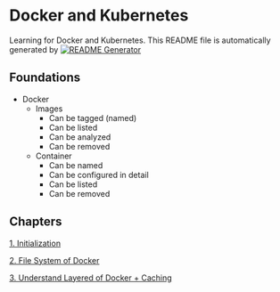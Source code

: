 
# Docker and Kubernetes

Learning for Docker and Kubernetes.
This README file is automatically generated by [![README Generator](https://github.com/unchaptered/docker-and-kubernetes/actions/workflows/generator-readme.yaml/badge.svg)](https://github.com/unchaptered/docker-and-kubernetes/actions/workflows/generator-readme.yaml)

## Foundations

- Docker
    - Images
        - Can be tagged (named)
        - Can be listed
        - Can be analyzed
        - Can be removed
    - Container
        - Can be named
        - Can be configured in detail
        - Can be listed
        - Can be removed

## Chapters

[1. Initialization](https://github.com/unchaptered/docker-and-kubernetes/tree/main/1.%20Initialization)

[2. File System of Docker](https://github.com/unchaptered/docker-and-kubernetes/tree/main/2.%20File%20System%20of%20Docker)

[3. Understand Layered of Docker + Caching](https://github.com/unchaptered/docker-and-kubernetes/tree/main/3.%20Understand%20Layered%20of%20Docker%20+%20Caching)